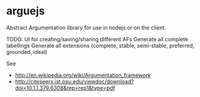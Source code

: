 arguejs
=======

Abstract Argumentation library for use in nodejs or on the client.

TODO:
UI for creating/saving/sharing different AFs
Generate all complete labellings
Generate all extensions (complete, stable, semi-stable, preferred, grounded, ideal)

See
* http://en.wikipedia.org/wiki/Argumentation_framework
* http://citeseerx.ist.psu.edu/viewdoc/download?doi=10.1.1.379.6308&rep=rep1&type=pdf

